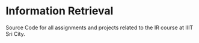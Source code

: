 # Information Retrieval

Source Code for all assignments and projects related to the IR course at IIIT Sri City.
